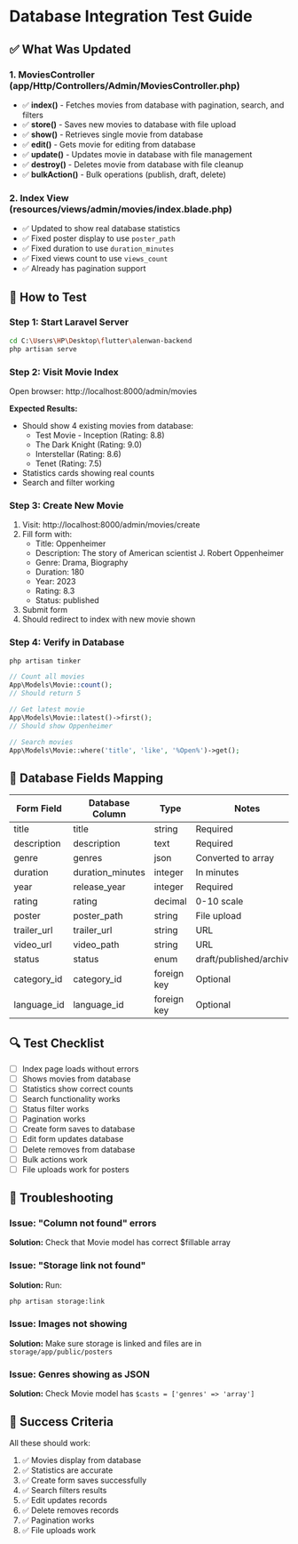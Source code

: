 # Database Integration Test Guide

## ✅ What Was Updated

### 1. MoviesController (app/Http/Controllers/Admin/MoviesController.php)
- ✅ **index()** - Fetches movies from database with pagination, search, and filters
- ✅ **store()** - Saves new movies to database with file upload
- ✅ **show()** - Retrieves single movie from database
- ✅ **edit()** - Gets movie for editing from database
- ✅ **update()** - Updates movie in database with file management
- ✅ **destroy()** - Deletes movie from database with file cleanup
- ✅ **bulkAction()** - Bulk operations (publish, draft, delete)

### 2. Index View (resources/views/admin/movies/index.blade.php)
- ✅ Updated to show real database statistics
- ✅ Fixed poster display to use `poster_path`
- ✅ Fixed duration to use `duration_minutes`
- ✅ Fixed views count to use `views_count`
- ✅ Already has pagination support

## 🧪 How to Test

### Step 1: Start Laravel Server
```bash
cd C:\Users\HP\Desktop\flutter\alenwan-backend
php artisan serve
```

### Step 2: Visit Movie Index
Open browser: http://localhost:8000/admin/movies

**Expected Results:**
- Should show 4 existing movies from database:
  - Test Movie - Inception (Rating: 8.8)
  - The Dark Knight (Rating: 9.0)
  - Interstellar (Rating: 8.6)
  - Tenet (Rating: 7.5)
- Statistics cards showing real counts
- Search and filter working

### Step 3: Create New Movie
1. Visit: http://localhost:8000/admin/movies/create
2. Fill form with:
   - Title: Oppenheimer
   - Description: The story of American scientist J. Robert Oppenheimer
   - Genre: Drama, Biography
   - Duration: 180
   - Year: 2023
   - Rating: 8.3
   - Status: published
3. Submit form
4. Should redirect to index with new movie shown

### Step 4: Verify in Database
```bash
php artisan tinker
```

```php
// Count all movies
App\Models\Movie::count();
// Should return 5

// Get latest movie
App\Models\Movie::latest()->first();
// Should show Oppenheimer

// Search movies
App\Models\Movie::where('title', 'like', '%Open%')->get();
```

## 📝 Database Fields Mapping

| Form Field | Database Column | Type | Notes |
|------------|----------------|------|-------|
| title | title | string | Required |
| description | description | text | Required |
| genre | genres | json | Converted to array |
| duration | duration_minutes | integer | In minutes |
| year | release_year | integer | Required |
| rating | rating | decimal | 0-10 scale |
| poster | poster_path | string | File upload |
| trailer_url | trailer_url | string | URL |
| video_url | video_path | string | URL |
| status | status | enum | draft/published/archived |
| category_id | category_id | foreign key | Optional |
| language_id | language_id | foreign key | Optional |

## 🔍 Test Checklist

- [ ] Index page loads without errors
- [ ] Shows movies from database
- [ ] Statistics show correct counts
- [ ] Search functionality works
- [ ] Status filter works
- [ ] Pagination works
- [ ] Create form saves to database
- [ ] Edit form updates database
- [ ] Delete removes from database
- [ ] Bulk actions work
- [ ] File uploads work for posters

## 🚨 Troubleshooting

### Issue: "Column not found" errors
**Solution:** Check that Movie model has correct $fillable array

### Issue: "Storage link not found"
**Solution:** Run:
```bash
php artisan storage:link
```

### Issue: Images not showing
**Solution:** Make sure storage is linked and files are in `storage/app/public/posters`

### Issue: Genres showing as JSON
**Solution:** Check Movie model has `$casts = ['genres' => 'array']`

## 🎉 Success Criteria

All these should work:
1. ✅ Movies display from database
2. ✅ Statistics are accurate
3. ✅ Create form saves successfully
4. ✅ Search filters results
5. ✅ Edit updates records
6. ✅ Delete removes records
7. ✅ Pagination works
8. ✅ File uploads work
